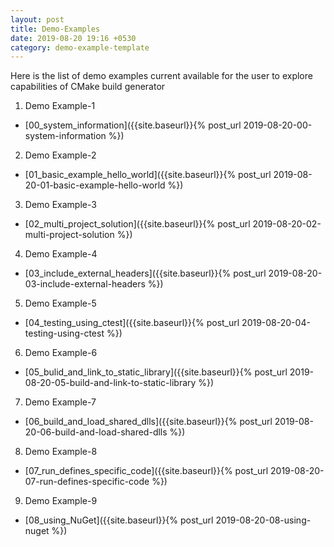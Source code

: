 ```yaml
---
layout: post
title: Demo-Examples
date: 2019-08-20 19:16 +0530
category: demo-example-template
---
```


Here is the list of demo examples current available for the user to explore capabilities of CMake build generator

1. Demo Example-1
- [00_system_information]({{site.baseurl}}{% post_url 2019-08-20-00-system-information %})

2. Demo Example-2
- [01_basic_example_hello_world]({{site.baseurl}}{% post_url 2019-08-20-01-basic-example-hello-world %})

3. Demo Example-3
- [02_multi_project_solution]({{site.baseurl}}{% post_url 2019-08-20-02-multi-project-solution %})

4. Demo Example-4
- [03_include_external_headers]({{site.baseurl}}{% post_url 2019-08-20-03-include-external-headers %})

5. Demo Example-5
- [04_testing_using_ctest]({{site.baseurl}}{% post_url 2019-08-20-04-testing-using-ctest %})

6. Demo Example-6
- [05_bulid_and_link_to_static_library]({{site.baseurl}}{% post_url 2019-08-20-05-build-and-link-to-static-library %})

7. Demo Example-7
- [06_build_and_load_shared_dlls]({{site.baseurl}}{% post_url 2019-08-20-06-build-and-load-shared-dlls %})

8. Demo Example-8
- [07_run_defines_specific_code]({{site.baseurl}}{% post_url 2019-08-20-07-run-defines-specific-code %})

9. Demo Example-9
- [08_using_NuGet]({{site.baseurl}}{% post_url 2019-08-20-08-using-nuget %})